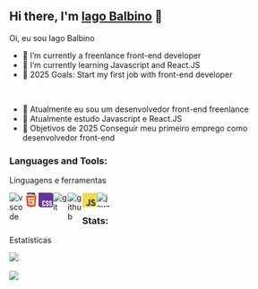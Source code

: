 ## Hi there, I'm [Iago Balbino][website] 👋

Oi, eu sou Iago Balbino <br>

<!--
**iagobalbino/iagobalbino** is a ✨ _special_ ✨ repository because its `README.md` (this file) appears on your GitHub profile.
-->

- 🔭 I’m currently a freenlance front-end developer
- 🌱 I’m currently learning Javascript and React.JS
- 🥅 2025 Goals: Start my first job with front-end developer

<br>

- 🔭 Atualmente eu sou um desenvolvedor front-end freenlance
- 🌱 Atualmente estudo Javascript e React.JS
- 🥅 Objetivos de 2025 Conseguir meu primeiro emprego como desenvolvedor front-end


### Languages and Tools:
Linguagens e ferramentas <br>

<p>
  <a href="https://code.visualstudio.com/" target="_blank">
    <img align="left" alt="vscode" width="26px" src="https://upload.wikimedia.org/wikipedia/commons/thumb/9/9a/Visual_Studio_Code_1.35_icon.svg/1024px-Visual_Studio_Code_1.35_icon.svg.png" />
  </a>

  <a href="https://www.w3.org/html/" target="_blank">
    <img align="left" alt="html5" width="26px" src="https://raw.githubusercontent.com/github/explore/80688e429a7d4ef2fca1e82350fe8e3517d3494d/topics/html/html.png" />
  </a>

  <a href="https://www.w3schools.com/css/" target="_blank">
    <img align="left" alt="css3" width="26px" src="https://raw.githubusercontent.com/github/explore/80688e429a7d4ef2fca1e82350fe8e3517d3494d/topics/css/css.png" />
  </a>

  <a href="https://git-scm.com/" target="_blank">
    <img align="left" alt="git" width="26px" src="https://git-scm.com/images/logos/downloads/Git-Icon-1788C.png" />
  </a>
  <a href="https://github.com/" target="_blank">
    <img align="left" alt="github" width="26px" src="https://github.githubassets.com/images/modules/logos_page/GitHub-Mark.png" />
  </a>
  <a href="https://developer.mozilla.org/en-US/docs/Web/JavaScript" target="_blank">
    <img align="left" alt="javascript" src="https://raw.githubusercontent.com/devicons/devicon/master/icons/javascript/javascript-original.svg" alt="javascript" width="26" height="26"/>
  </a>

  <a href="https://react.dev/" target="_blank">
    <img align="left" alt="javascript" src="https://react.dev/images/brand/logo_dark.svg" alt="React.JS" width="26" height="26"/>
  </a>

<br>

</p>

### Stats:
Estatísticas


![](http://github-profile-summary-cards.vercel.app/api/cards/profile-details?username=iagobalbino&theme=radical)

![](http://github-profile-summary-cards.vercel.app/api/cards/repos-per-language?username=iagobalbino&theme=radical)

<!-- [![iagobalbino's wakatime stats](https://github-readme-stats.vercel.app/api/wakatime?username=iagobalbino)](https://github.com/iagobalbino/github-readme-stats) -->

[website]: https://iagobalbino.com.br
[linkedin]: https://www.linkedin.com/in/iagobalbino/
